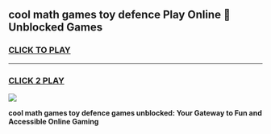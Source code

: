 
## cool math games toy defence Play Online 👋 Unblocked Games
<h3>
<a href="https://news.freeplayer.one?title=cool_math_games_toy_defence&ref=17CMG">CLICK TO PLAY</a></h3>
<hr>

<h3>
<a href="https://news.freeplayer.one?title=cool_math_games_toy_defence&ref=17CMG">CLICK 2 PLAY</a>
  
</h3>

<a href="https://news.freeplayer.one?title=cool_math_games_toy_defence&ref=17CMG/"><img src="https://clearcache.store/games.png"></a>


**cool math games toy defence games unblocked: Your Gateway to Fun and Accessible Online Gaming**
